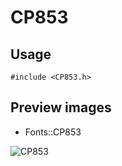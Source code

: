CP853
==========

Usage
------

    #include <CP853.h>

Preview images
--------------
* Fonts::CP853 

![CP853](https://raw.githubusercontent.com/DisplayCore/CP853/master/Preview/CP853.png)

